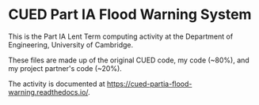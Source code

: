 # CUED Part IA Flood Warning System

This is the Part IA Lent Term computing activity at the Department of
Engineering, University of Cambridge.

These files are made up of the original CUED code, my code (~80%), and my project partner's code (~20%).

The activity is documented at
https://cued-partia-flood-warning.readthedocs.io/.
